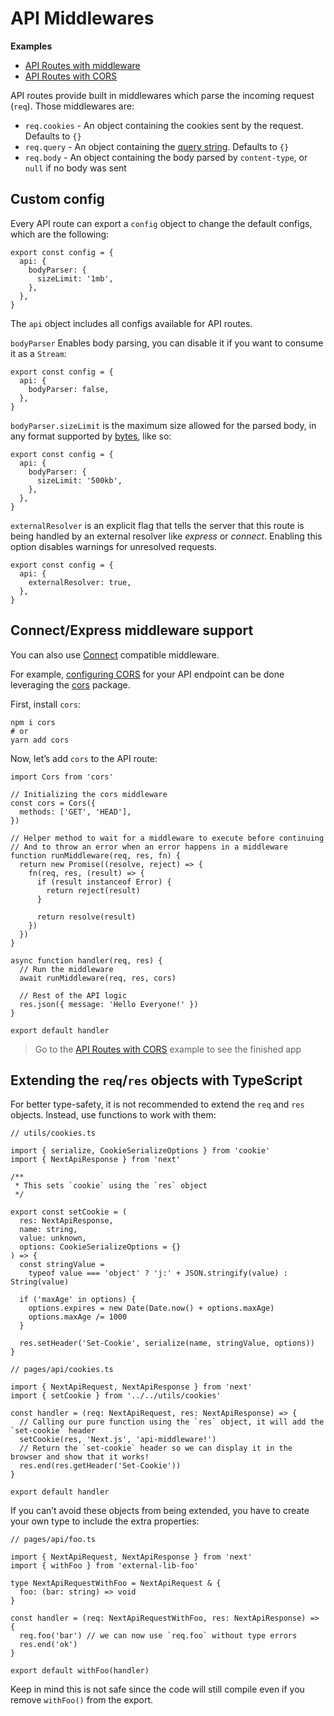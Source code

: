 # API Middlewares

**Examples**

- [API Routes with middleware](https://github.com/vercel/next.js/tree/canary/examples/api-routes-middleware)
- [API Routes with CORS](https://github.com/vercel/next.js/tree/canary/examples/api-routes-cors)

API routes provide built in middlewares which parse the incoming request (`req`). Those middlewares are:

- `req.cookies` - An object containing the cookies sent by the request. Defaults to `{}`
- `req.query` - An object containing the [query string](https://en.wikipedia.org/wiki/Query_string). Defaults to `{}`
- `req.body` - An object containing the body parsed by `content-type`, or `null` if no body was sent

## Custom config

Every API route can export a `config` object to change the default configs, which are the following:

    export const config = {
      api: {
        bodyParser: {
          sizeLimit: '1mb',
        },
      },
    }

The `api` object includes all configs available for API routes.

`bodyParser` Enables body parsing, you can disable it if you want to consume it as a `Stream`:

    export const config = {
      api: {
        bodyParser: false,
      },
    }

`bodyParser.sizeLimit` is the maximum size allowed for the parsed body, in any format supported by [bytes](https://github.com/visionmedia/bytes.js), like so:

    export const config = {
      api: {
        bodyParser: {
          sizeLimit: '500kb',
        },
      },
    }

`externalResolver` is an explicit flag that tells the server that this route is being handled by an external resolver like _express_ or _connect_. Enabling this option disables warnings for unresolved requests.

    export const config = {
      api: {
        externalResolver: true,
      },
    }

## Connect/Express middleware support

You can also use [Connect](https://github.com/senchalabs/connect) compatible middleware.

For example, [configuring CORS](https://developer.mozilla.org/en-US/docs/Web/HTTP/CORS) for your API endpoint can be done leveraging the [cors](https://www.npmjs.com/package/cors) package.

First, install `cors`:

    npm i cors
    # or
    yarn add cors

Now, let’s add `cors` to the API route:

    import Cors from 'cors'

    // Initializing the cors middleware
    const cors = Cors({
      methods: ['GET', 'HEAD'],
    })

    // Helper method to wait for a middleware to execute before continuing
    // And to throw an error when an error happens in a middleware
    function runMiddleware(req, res, fn) {
      return new Promise((resolve, reject) => {
        fn(req, res, (result) => {
          if (result instanceof Error) {
            return reject(result)
          }

          return resolve(result)
        })
      })
    }

    async function handler(req, res) {
      // Run the middleware
      await runMiddleware(req, res, cors)

      // Rest of the API logic
      res.json({ message: 'Hello Everyone!' })
    }

    export default handler

> Go to the [API Routes with CORS](https://github.com/vercel/next.js/tree/canary/examples/api-routes-cors) example to see the finished app

## Extending the `req`/`res` objects with TypeScript

For better type-safety, it is not recommended to extend the `req` and `res` objects. Instead, use functions to work with them:

    // utils/cookies.ts

    import { serialize, CookieSerializeOptions } from 'cookie'
    import { NextApiResponse } from 'next'

    /**
     * This sets `cookie` using the `res` object
     */

    export const setCookie = (
      res: NextApiResponse,
      name: string,
      value: unknown,
      options: CookieSerializeOptions = {}
    ) => {
      const stringValue =
        typeof value === 'object' ? 'j:' + JSON.stringify(value) : String(value)

      if ('maxAge' in options) {
        options.expires = new Date(Date.now() + options.maxAge)
        options.maxAge /= 1000
      }

      res.setHeader('Set-Cookie', serialize(name, stringValue, options))
    }

    // pages/api/cookies.ts

    import { NextApiRequest, NextApiResponse } from 'next'
    import { setCookie } from '../../utils/cookies'

    const handler = (req: NextApiRequest, res: NextApiResponse) => {
      // Calling our pure function using the `res` object, it will add the `set-cookie` header
      setCookie(res, 'Next.js', 'api-middleware!')
      // Return the `set-cookie` header so we can display it in the browser and show that it works!
      res.end(res.getHeader('Set-Cookie'))
    }

    export default handler

If you can’t avoid these objects from being extended, you have to create your own type to include the extra properties:

    // pages/api/foo.ts

    import { NextApiRequest, NextApiResponse } from 'next'
    import { withFoo } from 'external-lib-foo'

    type NextApiRequestWithFoo = NextApiRequest & {
      foo: (bar: string) => void
    }

    const handler = (req: NextApiRequestWithFoo, res: NextApiResponse) => {
      req.foo('bar') // we can now use `req.foo` without type errors
      res.end('ok')
    }

    export default withFoo(handler)

Keep in mind this is not safe since the code will still compile even if you remove `withFoo()` from the export.
